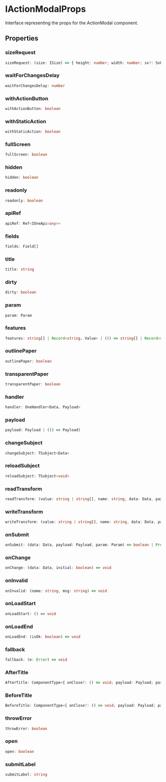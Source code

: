 # IActionModalProps

Interface representing the props for the ActionModal component.

## Properties

### sizeRequest

```ts
sizeRequest: (size: ISize) => { height: number; width: number; sx?: SxProps<any>; }
```

### waitForChangesDelay

```ts
waitForChangesDelay: number
```

### withActionButton

```ts
withActionButton: boolean
```

### withStaticAction

```ts
withStaticAction: boolean
```

### fullScreen

```ts
fullScreen: boolean
```

### hidden

```ts
hidden: boolean
```

### readonly

```ts
readonly: boolean
```

### apiRef

```ts
apiRef: Ref<IOneApi<any>>
```

### fields

```ts
fields: Field[]
```

### title

```ts
title: string
```

### dirty

```ts
dirty: boolean
```

### param

```ts
param: Param
```

### features

```ts
features: string[] | Record<string, Value> | (() => string[] | Record<string, Value>)
```

### outlinePaper

```ts
outlinePaper: boolean
```

### transparentPaper

```ts
transparentPaper: boolean
```

### handler

```ts
handler: OneHandler<Data, Payload>
```

### payload

```ts
payload: Payload | (() => Payload)
```

### changeSubject

```ts
changeSubject: TSubject<Data>
```

### reloadSubject

```ts
reloadSubject: TSubject<void>
```

### readTransform

```ts
readTransform: (value: string | string[], name: string, data: Data, payload: Payload) => Value
```

### writeTransform

```ts
writeTransform: (value: string | string[], name: string, data: Data, payload: Payload) => Value
```

### onSubmit

```ts
onSubmit: (data: Data, payload: Payload, param: Param) => boolean | Promise<boolean>
```

### onChange

```ts
onChange: (data: Data, initial: boolean) => void
```

### onInvalid

```ts
onInvalid: (name: string, msg: string) => void
```

### onLoadStart

```ts
onLoadStart: () => void
```

### onLoadEnd

```ts
onLoadEnd: (isOk: boolean) => void
```

### fallback

```ts
fallback: (e: Error) => void
```

### AfterTitle

```ts
AfterTitle: ComponentType<{ onClose?: () => void; payload: Payload; param: Param; }>
```

### BeforeTitle

```ts
BeforeTitle: ComponentType<{ onClose?: () => void; payload: Payload; param: Param; }>
```

### throwError

```ts
throwError: boolean
```

### open

```ts
open: boolean
```

### submitLabel

```ts
submitLabel: string
```
